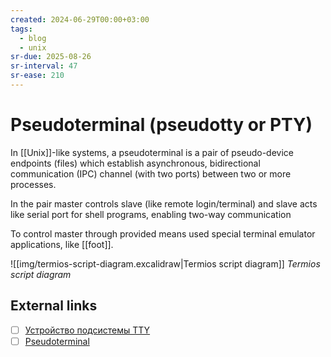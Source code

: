 ```yaml
---
created: 2024-06-29T00:00+03:00
tags:
  - blog
  - unix
sr-due: 2025-08-26
sr-interval: 47
sr-ease: 210
---
```


# Pseudoterminal (pseudotty or PTY)

In [[Unix]]-like systems, a pseudoterminal is a pair of pseudo-device endpoints (files) which establish asynchronous, bidirectional communication (IPC) channel (with two ports) between two or more processes.

In the pair master controls slave (like remote login/terminal) and slave acts like serial port for shell programs, enabling two-way communication

To control master through provided means used special terminal emulator applications, like [[foot]].

![[img/termios-script-diagram.excalidraw|Termios script diagram]]
_Termios script diagram_

## External links

- [ ] [Устройство подсистемы TTY](https://wandrien.github.io/articles/tty/)
- [ ] [Pseudoterminal](https://en.wikipedia.org/wiki/Pseudoterminal)
